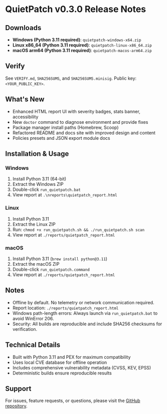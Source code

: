 # QuietPatch v0.3.0 Release Notes

## Downloads
- **Windows (Python 3.11 required)**: `quietpatch-windows-x64.zip`
- **Linux x86_64 (Python 3.11 required)**: `quietpatch-linux-x86_64.zip`
- **macOS arm64 (Python 3.11 required)**: `quietpatch-macos-arm64.zip`

## Verify
See `VERIFY.md`, `SHA256SUMS`, and `SHA256SUMS.minisig`. Public key: `<YOUR_PUBLIC_KEY>`.

## What's New
- Enhanced HTML report UI with severity badges, stats banner, accessibility
- New `doctor` command to diagnose environment and provide fixes
- Package manager install paths (Homebrew, Scoop)
- Refactored README and docs site with improved design and content
- Policies presets and JSON export module docs

## Installation & Usage

### Windows
1. Install Python 3.11 (64-bit)
2. Extract the Windows ZIP
3. Double-click `run_quietpatch.bat`
4. View report at `.\nreports\quietpatch_report.html`

### Linux
1. Install Python 3.11
2. Extract the Linux ZIP
3. Run: `chmod +x run_quietpatch.sh && ./run_quietpatch.sh scan`
4. View report at `./reports/quietpatch_report.html`

### macOS
1. Install Python 3.11 (`brew install python@3.11`)
2. Extract the macOS ZIP
3. Double-click `run_quietpatch.command`
4. View report at `./reports/quietpatch_report.html`

## Notes
- Offline by default. No telemetry or network communication required.
- Report location: `./reports/quietpatch_report.html`
- Windows path-length errors: Always launch via `run_quietpatch.bat` to avoid WinError 206.
- Security: All builds are reproducible and include SHA256 checksums for verification.

## Technical Details
- Built with Python 3.11 and PEX for maximum compatibility
- Uses local CVE database for offline operation
- Includes comprehensive vulnerability metadata (CVSS, KEV, EPSS)
- Deterministic builds ensure reproducible results

## Support
For issues, feature requests, or questions, please visit the [GitHub repository](https://github.com/Matt-C-G/QuietPatch).

